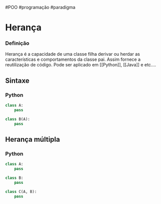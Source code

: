 #POO #programação #paradigma

# Herança

### Definição

Herança é a capacidade de uma classe filha derivar ou herdar as características e comportamentos da classe pai. Assim fornece a reutilização de código. Pode ser aplicado em [[Python]], [[Java]] e etc....

## Sintaxe

### Python

```python
class A:
	pass

class B(A):
	pass

```

## Herança múltipla

### Python

```python
class A:
	pass

class B:
	pass

class C(A, B):
	pass

```


























